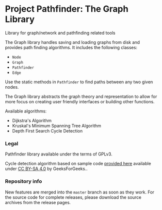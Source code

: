 # Project Pathfinder: The Graph Library
Library for graph/network and pathfinding related tools

The Graph library handles saving and loading graphs from disk and provides path finding algorithms. It includes the following classes:
- `Node`
- `Graph`
- `Pathfinder`
- `Edge`

Use the static methods in `Pathfinder` to find paths between any two given nodes.

The Graph library abstracts the graph theory and representation to allow for more focus on creating user friendly interfaces or building other functions.

Available algorithms:
- Dijkstra's Algorithm
- Kruskal's Minimum Spanning Tree Algorithm
- Depth First Search Cycle Detection

### Legal

Pathfinder library available under the terms of GPLv3.

Cycle detection algorithm based on sample code [provided here](https://www.geeksforgeeks.org/detect-cycle-undirected-graph/) available under [CC BY-SA 4.0](https://creativecommons.org/licenses/by-sa/4.0/) by GeeksForGeeks..

### Repository info

New features are merged into the `master` branch as soon as they work. For the source code for complete releases, please download the source archives from the release pages.
